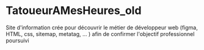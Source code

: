 # TatoueurAMesHeures_old
Site d'information crée pour découvrir le métier de développeur web (figma, HTML, css, sitemap, metatag, ... ) afin de confirmer l'objectif professionnel poursuivi
